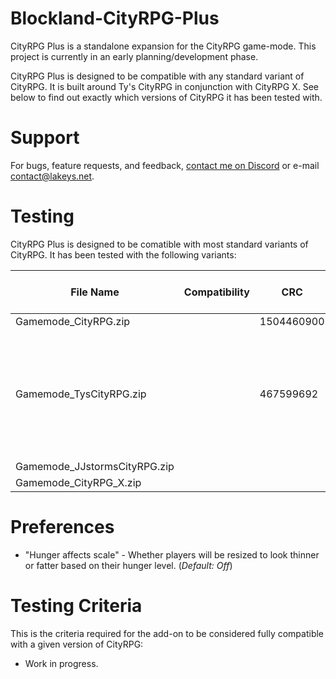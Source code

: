 # Blockland-CityRPG-Plus
CityRPG Plus is a standalone expansion for the CityRPG game-mode. This project is currently in an early planning/development phase.

CityRPG Plus is designed to be compatible with any standard variant of CityRPG. It is built around Ty's CityRPG in conjunction with CityRPG X. See below to find out exactly which versions of CityRPG it has been tested with.

# Support
For bugs, feature requests, and feedback, [contact me on Discord](https://discord.gg/s3vCQba) or e-mail contact@lakeys.net.

# Testing
CityRPG Plus is designed to be comatible with most standard variants of CityRPG. It has been tested with the following variants:

File Name               | Compatibility | CRC              | Latest v. Tested | Commit Tested | Other Notes
----------------------- | ------------- | ---------------- | ---------------- | ------------- | ----------------------- |
Gamemode_CityRPG.zip    |               | 1504460900       | N/A              | N/A           |
Gamemode_TysCityRPG.zip |               | 467599692        | N/A              | N/A           | **Beware, Ty's mod contains known exploits. Make sure you're using the fixed version (check description.txt to verify)**
Gamemode_JJstormsCityRPG.zip  |               |                  | N/A              | N/A           |                         |
Gamemode_CityRPG_X.zip  |               |                  | N/A              | N/A           |                         |

# Preferences
- "Hunger affects scale" - Whether players will be resized to look thinner or fatter based on their hunger level. (*Default: Off*)

# Testing Criteria
This is the criteria required for the add-on to be considered fully compatible with a given version of CityRPG:
- Work in progress.
